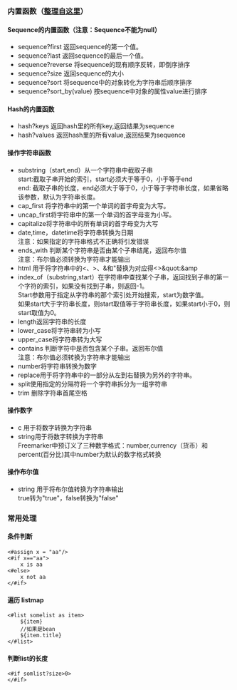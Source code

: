 ### 内置函数（[整理自这里](http://zhangyulong.iteye.com/blog/1162387)）
#### Sequence的内置函数（注意：Sequence不能为null）
* sequence?first	返回sequence的第一个值。<br>
* sequence?last	返回sequence的最后一个值。<br>
* sequence?reverse	将sequence的现有顺序反转，即倒序排序<br>
* sequence?size	返回sequence的大小<br>
* sequence?sort	将sequence中的对象转化为字符串后顺序排序<br>
* sequence?sort_by(value)	按sequence中对象的属性value进行排序<br>

#### Hash的内置函数
* hash?keys 返回hash里的所有key,返回结果为sequence
* hash?values 返回hash里的所有value,返回结果为sequence

#### 操作字符串函数
* substring（start,end）从一个字符串中截取子串
  <br/>start:截取子串开始的索引，start必须大于等于0，小于等于end
  <br/>end: 截取子串的长度，end必须大于等于0，小于等于字符串长度，如果省略该参数，默认为字符串长度。
* cap_first 将字符串中的第一个单词的首字母变为大写。
* uncap_first将字符串中的第一个单词的首字母变为小写。
* capitalize将字符串中的所有单词的首字母变为大写
* date,time，datetime将字符串转换为日期
  <br/>注意：如果指定的字符串格式不正确将引发错误
* ends_with 判断某个字符串是否由某个子串结尾，返回布尔值
  <br/>注意：布尔值必须转换为字符串才能输出
* html 用于将字符串中的<、>、&和"替换为对应得<>&quot:&amp
* index_of（substring,start）在字符串中查找某个子串，返回找到子串的第一个字符的索引，如果没有找到子串，则返回-1。
  <br/>Start参数用于指定从字符串的那个索引处开始搜索，start为数字值。
  <br/>如果start大于字符串长度，则start取值等于字符串长度，如果start小于0，则start取值为0。
* length返回字符串的长度
* lower_case将字符串转为小写
* upper_case将字符串转为大写
* contains 判断字符中是否包含某个子串。返回布尔值
  <br/>注意：布尔值必须转换为字符串才能输出
* number将字符串转换为数字
* replace用于将字符串中的一部分从左到右替换为另外的字符串。
* split使用指定的分隔符将一个字符串拆分为一组字符串
* trim 删除字符串首尾空格

#### 操作数字
* c 用于将数字转换为字符串
* string用于将数字转换为字符串
  <br/>Freemarker中预订义了三种数字格式：number,currency（货币）和percent(百分比)其中number为默认的数字格式转换

#### 操作布尔值
* string 用于将布尔值转换为字符串输出
  <br/>true转为"true"，false转换为"false"

### 常用处理
#### 条件判断
```
<#assign x = "aa"/>  
<#if x=="aa">
	x is aa  
<#else>
	x not aa
</#if>
```
#### 遍历 listmap
```
<#list somelist as item>
	${item}
	//如果是bean
	${item.title}
</#list>
```
#### 判断list的长度
```
<#if somlist?size>0>
</#if>
```

